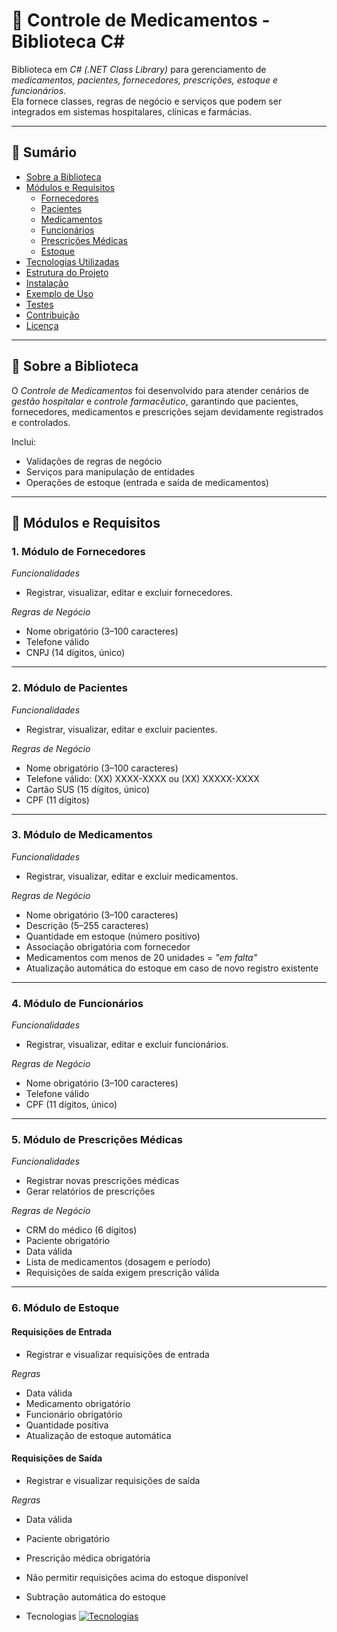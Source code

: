 # 💊 Controle de Medicamentos - Biblioteca C#

Biblioteca em *C# (.NET Class Library)* para gerenciamento de *medicamentos, pacientes, fornecedores, prescrições, estoque e funcionários*.  
Ela fornece classes, regras de negócio e serviços que podem ser integrados em sistemas hospitalares, clínicas e farmácias.

---

## 📖 Sumário
- [Sobre a Biblioteca](#-sobre-a-biblioteca)
- [Módulos e Requisitos](#-módulos-e-requisitos)
  - [Fornecedores](#1-módulo-de-fornecedores)
  - [Pacientes](#2-módulo-de-pacientes)
  - [Medicamentos](#3-módulo-de-medicamentos)
  - [Funcionários](#4-módulo-de-funcionários)
  - [Prescrições Médicas](#5-módulo-de-prescrições-médicas)
  - [Estoque](#6-módulo-de-estoque)
- [Tecnologias Utilizadas](#-tecnologias-utilizadas)
- [Estrutura do Projeto](#-estrutura-do-projeto)
- [Instalação](#-instalação)
- [Exemplo de Uso](#-exemplo-de-uso)
- [Testes](#-testes)
- [Contribuição](#-contribuição)
- [Licença](#-licença)

---

## 📌 Sobre a Biblioteca
O *Controle de Medicamentos* foi desenvolvido para atender cenários de *gestão hospitalar* e *controle farmacêutico*, garantindo que pacientes, fornecedores, medicamentos e prescrições sejam devidamente registrados e controlados.

Inclui:
- Validações de regras de negócio
- Serviços para manipulação de entidades
- Operações de estoque (entrada e saída de medicamentos)

---

## 🧩 Módulos e Requisitos

### 1. Módulo de Fornecedores
*Funcionalidades*
- Registrar, visualizar, editar e excluir fornecedores.  

*Regras de Negócio*
- Nome obrigatório (3–100 caracteres)  
- Telefone válido  
- CNPJ (14 dígitos, único)  

---

### 2. Módulo de Pacientes
*Funcionalidades*
- Registrar, visualizar, editar e excluir pacientes.  

*Regras de Negócio*
- Nome obrigatório (3–100 caracteres)  
- Telefone válido: (XX) XXXX-XXXX ou (XX) XXXXX-XXXX  
- Cartão SUS (15 dígitos, único)  
- CPF (11 dígitos)  

---

### 3. Módulo de Medicamentos
*Funcionalidades*
- Registrar, visualizar, editar e excluir medicamentos.  

*Regras de Negócio*
- Nome obrigatório (3–100 caracteres)  
- Descrição (5–255 caracteres)  
- Quantidade em estoque (número positivo)  
- Associação obrigatória com fornecedor  
- Medicamentos com menos de 20 unidades = *"em falta"*  
- Atualização automática do estoque em caso de novo registro existente  

---

### 4. Módulo de Funcionários
*Funcionalidades*
- Registrar, visualizar, editar e excluir funcionários.  

*Regras de Negócio*
- Nome obrigatório (3–100 caracteres)  
- Telefone válido  
- CPF (11 dígitos, único)  

---

### 5. Módulo de Prescrições Médicas
*Funcionalidades*
- Registrar novas prescrições médicas  
- Gerar relatórios de prescrições  

*Regras de Negócio*
- CRM do médico (6 dígitos)  
- Paciente obrigatório  
- Data válida  
- Lista de medicamentos (dosagem e período)  
- Requisições de saída exigem prescrição válida  

---

### 6. Módulo de Estoque
#### Requisições de Entrada
- Registrar e visualizar requisições de entrada  

*Regras*
- Data válida  
- Medicamento obrigatório  
- Funcionário obrigatório  
- Quantidade positiva  
- Atualização de estoque automática  

#### Requisições de Saída
- Registrar e visualizar requisições de saída  

*Regras*
- Data válida  
- Paciente obrigatório  
- Prescrição médica obrigatória  
- Não permitir requisições acima do estoque disponível  
- Subtração automática do estoque

- Tecnologias
  [![Tecnologias](https://skillicons.dev/icons?i=cs,dotnet,visualstudio,git,github)](https://skillicons.dev)
